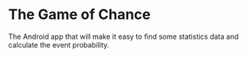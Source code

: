 # The Game of Chance

The Android app that will make it easy to find some statistics data and calculate the event probability.
